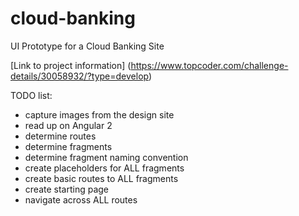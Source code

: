 # cloud-banking
UI Prototype for a Cloud Banking Site

[Link to project information] (https://www.topcoder.com/challenge-details/30058932/?type=develop)

TODO list:
* capture images from the design site
* read up on Angular 2
* determine routes
* determine fragments
* determine fragment naming convention
* create placeholders for ALL fragments
* create basic routes to ALL fragments
* create starting page
* navigate across ALL routes
